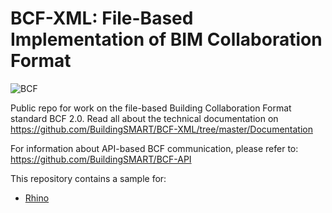 BCF-XML: File-Based Implementation of BIM Collaboration Format
===

![BCF](https://github.com/BuildingSMART/BCF/blob/master/Icons/BCFicon128.png?raw=true "The BCF logo")

Public repo for work on the file-based Building Collaboration Format standard BCF 2.0.
Read all about the technical documentation on https://github.com/BuildingSMART/BCF-XML/tree/master/Documentation 

For information about API-based BCF communication, please refer to: https://github.com/BuildingSMART/BCF-API

This repository contains a sample for:
- [Rhino](Implementations/Autodesk)
